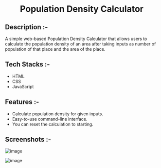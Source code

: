 # <p align="center">Population Density Calculator</div>

## Description :-

A simple web-based Population Density Calculator that allows users to calculate the population density of an area after taking inputs as number of population of that place and the area of the place.

## Tech Stacks :-

- HTML
- CSS
- JavaScript

## Features :-

- Calculate population density for given inputs.
- Easy-to-use command-line interface.
- You can reset the calculation to starting.

## Screenshots :-

![image](https://github.com/Ishitamukherjee2004/CalcDiverse/assets/138589633/8051c5db-c43b-43c8-b914-eb799da394d9)


![image](https://github.com/Ishitamukherjee2004/CalcDiverse/assets/138589633/a9e0b7d8-eadf-4ddb-8796-2882bd3f2ac4)

